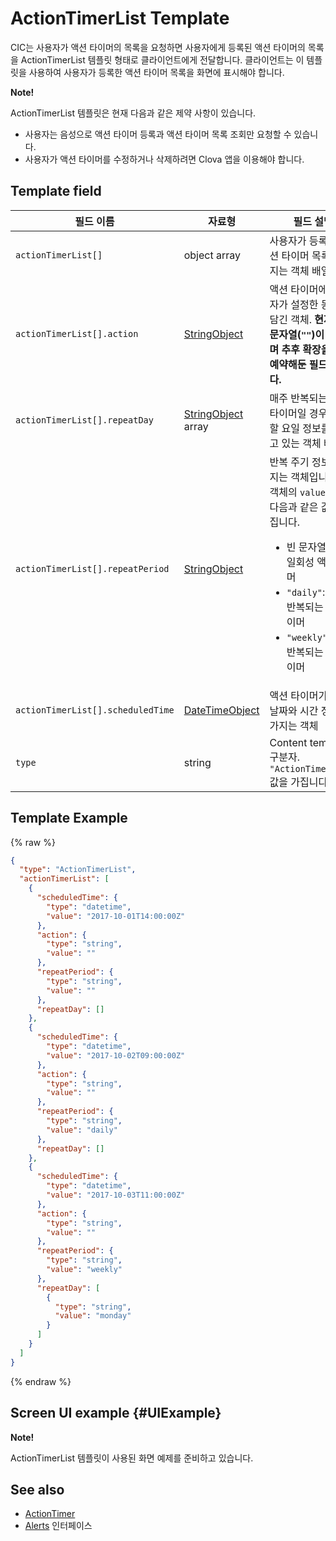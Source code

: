 # ActionTimerList Template
CIC는 사용자가 액션 타이머의 목록을 요청하면 사용자에게 등록된 액션 타이머의 목록을 ActionTimerList 템플릿 형태로 클라이언트에게 전달합니다. 클라이언트는 이 템플릿을 사용하여 사용자가 등록한 액션 타이머 목록을 화면에 표시해야 합니다.

<div class="note">
<p><strong>Note!</strong></p>
<p>ActionTimerList 템플릿은 현재 다음과 같은 제약 사항이 있습니다.</p>
<ul>
  <li>사용자는 음성으로 액션 타이머 등록과 액션 타이머 목록 조회만 요청할 수 있습니다.</li>
  <li>사용자가 액션 타이머를 수정하거나 삭제하려면 Clova 앱을 이용해야 합니다.</li>
</ul>
</div>

## Template field

| 필드 이름       | 자료형    | 필드 설명                     |
|---------------|---------|-----------------------------|
| `actionTimerList[]`               | object array  | 사용자가 등록한 액션 타이머 목록을 가지는 객체 배열.                                         |
| `actionTimerList[].action`       | [StringObject](/CIC/References/ContentTemplates/Shared_Objects.md#StringObject)     | 액션 타이머에 사용자가 설정한 동작이 담긴 객체. **현재는 빈 문자열(`""`)이 입력되며 추후 확장을 위해 예약해둔 필드입니다.** |
| `actionTimerList[].repeatDay`     | [StringObject](/CIC/References/ContentTemplates/Shared_Objects.md#StringObject) array | 매주 반복되는 액션 타이머일 경우 반복할 요일 정보를 가지고 있는 객체 배열 |
| `actionTimerList[].repeatPeriod`  | [StringObject](/CIC/References/ContentTemplates/Shared_Objects.md#StringObject)     | 반복 주기 정보를 가지는 객체입니다. 이 객체의 `value` 필드는 다음과 같은 값을 가집니다. <ul><li>빈 문자열(<code>""</code>): 일회성 액션 타이머</li><li><code>"daily"</code>: 매일 반복되는 액션 타이머</li><li><code>"weekly"</code>: 매주 반복되는 액션 타이머</li></ul> |
| `actionTimerList[].scheduledTime` | [DateTimeObject](/CIC/References/ContentTemplates/Shared_Objects.md#DateTimeObject) | 액션 타이머가 울릴 날짜와 시간 정보를 가지는 객체      |
| `type`        | string                                                                                                | Content template 구분자. `"ActionTimerList"` 값을 가집니다.             |

## Template Example

{% raw %}

```json
{
  "type": "ActionTimerList",
  "actionTimerList": [
    {
      "scheduledTime": {
        "type": "datetime",
        "value": "2017-10-01T14:00:00Z"
      },
      "action": {
        "type": "string",
        "value": ""
      },
      "repeatPeriod": {
        "type": "string",
        "value": ""
      },
      "repeatDay": []
    },
    {
      "scheduledTime": {
        "type": "datetime",
        "value": "2017-10-02T09:00:00Z"
      },
      "action": {
        "type": "string",
        "value": ""
      },
      "repeatPeriod": {
        "type": "string",
        "value": "daily"
      },
      "repeatDay": []
    },
    {
      "scheduledTime": {
        "type": "datetime",
        "value": "2017-10-03T11:00:00Z"
      },
      "action": {
        "type": "string",
        "value": ""
      },
      "repeatPeriod": {
        "type": "string",
        "value": "weekly"
      },
      "repeatDay": [
        {
          "type": "string",
          "value": "monday"
        }
      ]
    }
  ]
}
```

{% endraw %}

## Screen UI example {#UIExample}

<div class="note">
<p><strong>Note!</strong></p>
<p>ActionTimerList 템플릿이 사용된 화면 예제를 준비하고 있습니다.</p>
</div>

## See also
* [ActionTimer](/CIC/References/ContentTemplates/ActionTimer.md)
* [Alerts](/CIC/References/CICInterface/Alerts.md) 인터페이스
